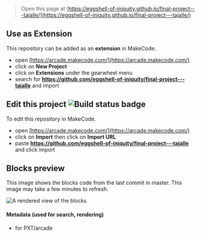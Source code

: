  


> Open this page at [https://eggshell-of-iniquity.github.io/final-project---tajalle/](https://eggshell-of-iniquity.github.io/final-project---tajalle/)

## Use as Extension

This repository can be added as an **extension** in MakeCode.

* open [https://arcade.makecode.com/](https://arcade.makecode.com/)
* click on **New Project**
* click on **Extensions** under the gearwheel menu
* search for **https://github.com/eggshell-of-iniquity/final-project---tajalle** and import

## Edit this project ![Build status badge](https://github.com/eggshell-of-iniquity/final-project---tajalle/workflows/MakeCode/badge.svg)

To edit this repository in MakeCode.

* open [https://arcade.makecode.com/](https://arcade.makecode.com/)
* click on **Import** then click on **Import URL**
* paste **https://github.com/eggshell-of-iniquity/final-project---tajalle** and click import

## Blocks preview

This image shows the blocks code from the last commit in master.
This image may take a few minutes to refresh.

![A rendered view of the blocks](https://github.com/eggshell-of-iniquity/final-project---tajalle/raw/master/.github/makecode/blocks.png)

#### Metadata (used for search, rendering)

* for PXT/arcade
<script src="https://makecode.com/gh-pages-embed.js"></script><script>makeCodeRender("{{ site.makecode.home_url }}", "{{ site.github.owner_name }}/{{ site.github.repository_name }}");</script>
